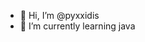 - 👋 Hi, I’m @pyxxidis
- 🌱 I’m currently learning java

<!---
pyxxidis/pyxxidis is a ✨ special ✨ repository because its `README.md` (this file) appears on your GitHub profile.
You can click the Preview link to take a look at your changes.
--->
